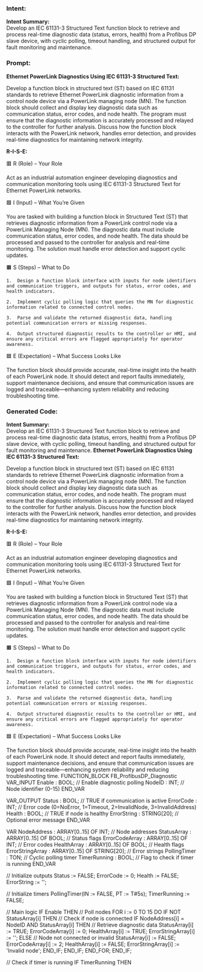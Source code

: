 ### Intent:
**Intent Summary:**  
Develop an IEC 61131-3 Structured Text function block to retrieve and process real-time diagnostic data (status, errors, health) from a Profibus DP slave device, with cyclic polling, timeout handling, and structured output for fault monitoring and maintenance.

### Prompt:
**Ethernet PowerLink Diagnostics Using IEC 61131-3 Structured Text:**

Develop a function block in structured text (ST) based on IEC 61131 standards to retrieve Ethernet PowerLink diagnostic information from a control node device via a PowerLink managing node (MN). The function block should collect and display key diagnostic data such as communication status, error codes, and node health. The program must ensure that the diagnostic information is accurately processed and relayed to the controller for further analysis. Discuss how the function block interacts with the PowerLink network, handles error detection, and provides real-time diagnostics for maintaining network integrity.

**R-I-S-E:**

🟥 R (Role) – Your Role

Act as an industrial automation engineer developing diagnostics and communication monitoring tools using IEC 61131-3 Structured Text for Ethernet PowerLink networks.

🟩 I (Input) – What You’re Given

You are tasked with building a function block in Structured Text (ST) that retrieves diagnostic information from a PowerLink control node via a PowerLink Managing Node (MN). The diagnostic data must include communication status, error codes, and node health. The data should be processed and passed to the controller for analysis and real-time monitoring. The solution must handle error detection and support cyclic updates.

🟧 S (Steps) – What to Do

	1.	Design a function block interface with inputs for node identifiers and communication triggers, and outputs for status, error codes, and health indicators.
 
	2.	Implement cyclic polling logic that queries the MN for diagnostic information related to connected control nodes.
 
	3.	Parse and validate the returned diagnostic data, handling potential communication errors or missing responses.
 
	4.	Output structured diagnostic results to the controller or HMI, and ensure any critical errors are flagged appropriately for operator awareness.

🟦 E (Expectation) – What Success Looks Like

The function block should provide accurate, real-time insight into the health of each PowerLink node. It should detect and report faults immediately, support maintenance decisions, and ensure that communication issues are logged and traceable—enhancing system reliability and reducing troubleshooting time.

### Generated Code:
**Intent Summary:**  
Develop an IEC 61131-3 Structured Text function block to retrieve and process real-time diagnostic data (status, errors, health) from a Profibus DP slave device, with cyclic polling, timeout handling, and structured output for fault monitoring and maintenance.
**Ethernet PowerLink Diagnostics Using IEC 61131-3 Structured Text:**

Develop a function block in structured text (ST) based on IEC 61131 standards to retrieve Ethernet PowerLink diagnostic information from a control node device via a PowerLink managing node (MN). The function block should collect and display key diagnostic data such as communication status, error codes, and node health. The program must ensure that the diagnostic information is accurately processed and relayed to the controller for further analysis. Discuss how the function block interacts with the PowerLink network, handles error detection, and provides real-time diagnostics for maintaining network integrity.

**R-I-S-E:**

🟥 R (Role) – Your Role

Act as an industrial automation engineer developing diagnostics and communication monitoring tools using IEC 61131-3 Structured Text for Ethernet PowerLink networks.

🟩 I (Input) – What You’re Given

You are tasked with building a function block in Structured Text (ST) that retrieves diagnostic information from a PowerLink control node via a PowerLink Managing Node (MN). The diagnostic data must include communication status, error codes, and node health. The data should be processed and passed to the controller for analysis and real-time monitoring. The solution must handle error detection and support cyclic updates.

🟧 S (Steps) – What to Do

	1.	Design a function block interface with inputs for node identifiers and communication triggers, and outputs for status, error codes, and health indicators.
 
	2.	Implement cyclic polling logic that queries the MN for diagnostic information related to connected control nodes.
 
	3.	Parse and validate the returned diagnostic data, handling potential communication errors or missing responses.
 
	4.	Output structured diagnostic results to the controller or HMI, and ensure any critical errors are flagged appropriately for operator awareness.

🟦 E (Expectation) – What Success Looks Like

The function block should provide accurate, real-time insight into the health of each PowerLink node. It should detect and report faults immediately, support maintenance decisions, and ensure that communication issues are logged and traceable—enhancing system reliability and reducing troubleshooting time.
FUNCTION_BLOCK FB_ProfibusDP_Diagnostic
VAR_INPUT
    Enable : BOOL; // Enable diagnostic polling
    NodeID : INT; // Node identifier (0-15)
END_VAR

VAR_OUTPUT
    Status : BOOL; // TRUE if communication is active
    ErrorCode : INT; // Error code (0=NoError, 1=Timeout, 2=InvalidNode, 3=InvalidAddress)
    Health : BOOL; // TRUE if node is healthy
    ErrorString : STRING[20]; // Optional error message
END_VAR

VAR
    NodeAddress : ARRAY[0..15] OF INT; // Node addresses
    StatusArray : ARRAY[0..15] OF BOOL; // Status flags
    ErrorCodeArray : ARRAY[0..15] OF INT; // Error codes
    HealthArray : ARRAY[0..15] OF BOOL; // Health flags
    ErrorStringArray : ARRAY[0..15] OF STRING[20]; // Error strings
    PollingTimer : TON; // Cyclic polling timer
    TimerRunning : BOOL; // Flag to check if timer is running
END_VAR

// Initialize outputs
Status := FALSE;
ErrorCode := 0;
Health := FALSE;
ErrorString := '';

// Initialize timers
PollingTimer(IN := FALSE, PT := T#5s);
TimerRunning := FALSE;

// Main logic
IF Enable THEN
    // Poll nodes
    FOR i := 0 TO 15 DO
        IF NOT StatusArray[i] THEN
            // Check if node is connected
            IF NodeAddress[i] = NodeID AND StatusArray[i] THEN
                // Retrieve diagnostic data
                StatusArray[i] := TRUE;
                ErrorCodeArray[i] := 0;
                HealthArray[i] := TRUE;
                ErrorStringArray[i] := '';
            ELSE
                // Node not connected or invalid
                StatusArray[i] := FALSE;
                ErrorCodeArray[i] := 2;
                HealthArray[i] := FALSE;
                ErrorStringArray[i] := 'Invalid node';
            END_IF;
        END_IF;
    END_FOR;
END_IF;

// Check if timer is running
IF TimerRunning THEN
